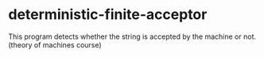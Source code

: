 # deterministic-finite-acceptor
This program detects whether the string is accepted by the machine or not.(theory of machines course) 
